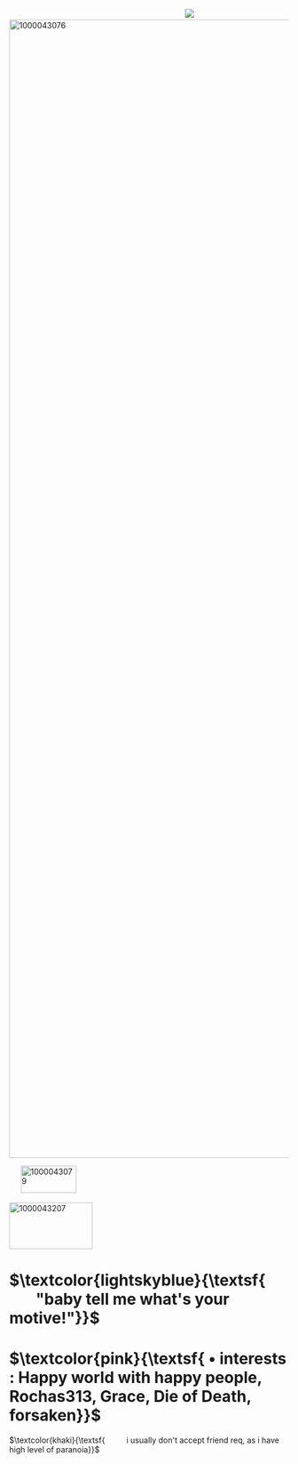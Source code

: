 ⠀ ⠀   ⠀ ⠀   ⠀⠀ ⠀ ⠀   ⠀⠀ ⠀ ⠀ ⠀   ⠀⠀ ⠀   ⠀⠀ ⠀   ⠀  ⠀ ⠀⠀   ⠀![](https://komarev.com/ghpvc/?username=sweetpulling&label=★&color=ff69b4)
<img width="2080" height="2048" alt="1000043076" src="https://github.com/user-attachments/assets/b0fd5519-5a00-480c-9f0b-ab3334bb0c57" />

  ⠀⠀<img width="100" height="49" alt="1000043079" src="https://github.com/user-attachments/assets/ba607bab-7753-4408-9c6a-e16c5b914134" />

<img width="150" height="84" alt="1000043207" src="https://github.com/user-attachments/assets/fa28ab72-f51b-4d4e-9984-f33458273b1f" />

# $\textcolor{lightskyblue}{\textsf{󠀠󠀠⠀ ⠀   ⠀"baby tell me what's your motive!"}}$
# $\textcolor{pink}{\textsf{ • interests : Happy world with happy people, Rochas313, Grace, Die of Death, forsaken}}$
$\textcolor{khaki}{\textsf{⠀ ⠀   ⠀i usually don't accept friend req, as i have high level of paranoia}}$

